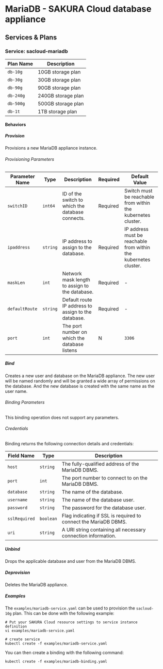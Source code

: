# MariaDB - SAKURA Cloud database appliance

## Services & Plans

### Service: sacloud-mariadb

| Plan Name | Description |
|-----------|-------------|
| `db-10g`  | 10GB storage plan  |
| `db-30g`  | 30GB storage plan  |
| `db-90g`  | 90GB storage plan  |
| `db-240g` | 240GB storage plan |
| `db-500g` | 500GB storage plan |
| `db-1t`   | 1TB storage plan   |

#### Behaviors

##### Provision

Provisions a new MariaDB appliance instance.  
 
###### Provisioning Parameters

| Parameter Name | Type | Description | Required | Default Value |
|----------------|------|-------------|----------|---------------|
| `switchID` | `int64` | ID of the switch to which the database connects. | Required | Switch must be reachable from within the kubernetes cluster.|
| `ipaddress` | `string` | IP address to assign to the database. | Required | IP address must be reachable from within the kubernetes cluster. |
| `maskLen` | `int` | Network mask length to assign to the database. | Required | -|
| `defaultRoute` | `string` | Default route IP address to assign to the database. | Required | -|
| `port`          | `int` | The port number on which the database listens | N| `3306`|

##### Bind

Creates a new user and database on the MariaDB appliance.
The new user will be named randomly and will be granted a wide array of permissions on the database.
And the new database is created with the same name as the user name.

###### Binding Parameters

This binding operation does not support any parameters.

###### Credentials

Binding returns the following connection details and credentials:

| Field Name | Type | Description |
|------------|------|-------------|
| `host` | `string` | The fully-qualified address of the MariaDB DBMS. |
| `port` | `int` | The port number to connect to on the MariaDB DBMS. |
| `database` | `string` | The name of the database. |
| `username` | `string` | The name of the database user. |
| `password` | `string` | The password for the database user. |
| `sslRequired` | `boolean` | Flag indicating if SSL is required to connect the MariaDB DBMS. |
| `uri` | `string` | A URI string containing all necessary connection information. |

##### Unbind

Drops the applicable database and user from the MariaDB DBMS.

##### Deprovision

Deletes the MariaDB appliance.

##### Examples


The `examples/mariadb-service.yaml` can be used to provision the `sacloud-10g` plan.
This can be done with the following example:

```console
# Put your SAKURA Cloud resource settings to service instance definition
vi examples/mariadb-service.yaml

# create service
kubectl create -f examples/mariadb-service.yaml
```

You can then create a binding with the following command:

```console
kubectl create -f examples/mariadb-binding.yaml
```

